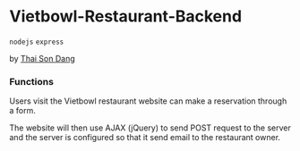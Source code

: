 # Vietbowl-Restaurant-Backend

`nodejs` `express`

by [Thai Son Dang](https://github.com/thaisonbk57)

### Functions

Users visit the Vietbowl restaurant website can make a reservation through a form.

The website will then use AJAX (jQuery) to send POST request to the server and the server is configured so that it send email to the restaurant owner.
